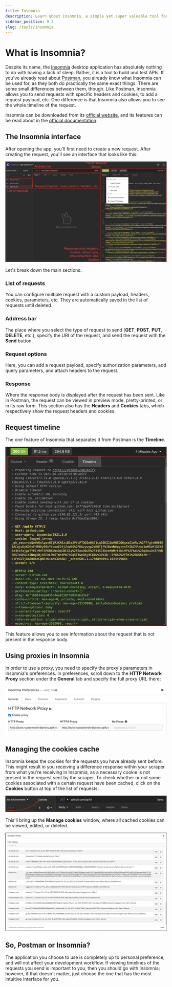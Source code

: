 ```yaml
---
title: Insomnia
description: Learn about Insomnia, a simple yet super valuable tool for testing requests and proxies when building scalable web scrapers.
sidebar_position: 9.2
slug: /tools/insomnia
---
```


# [](#what-is-insomnia) What is Insomnia?

Despite its name, the [Insomnia](https://insomnia.rest/download) desktop application has absolutely nothing to do with having a lack of sleep. Rather, it is a tool to build and test APIs. If you've already read about [Postman](./postman.md), you already know what Insomnia can be used for, as they both do practically the same exact things. There are some small differences between them, though. Like Postman, Insomnia allows you to send requests with specific headers and cookies, to add a request payload, etc. One difference is that Insomnia also allows you to see the whole timeline of the request.

Insomnia can be downloaded from its [official website](https://insomnia.rest/download), and its features can be read about in the [official documentation](https://docs.insomnia.rest/).

## [](#insomnia-interface) The Insomnia interface

After opening the app, you'll first need to create a new request. After creating the request, you'll see an interface that looks like this:

![Insomnia interface](./images/insomnia-interface.webp)

Let's break down the main sections:

### List of requests

You can configure multiple request with a custom payload, headers, cookies, parameters, etc. They are automatically saved in the list of requests until deleted.

### Address bar

The place where you select the type of request to send (**GET**, **POST**, **PUT**, **DELETE**, etc.), specify the URI of the request, and send the request with the **Send** button.

### Request options

Here, you can add a request payload, specify authorization parameters, add query parameters, and attach headers to the request.

### Response

Where the response body is displayed after the request has been sent. Like in Postman, the request can be viewed in preview mode, pretty-printed, or in its raw form. This section also has the **Headers** and **Cookies** tabs, which respectively show the request headers and cookies.

## [](#request-timeline) Request timeline

The one feature of Insomnia that separates it from Postman is the **Timeline**.

![Request timeline](./images/insomnia-timeline.webp)

This feature allows you to see information about the request that is not present in the response body.

## [](#using-proxies) Using proxies in Insomnia

In order to use a proxy, you need to specify the proxy's parameters in Insomnia's preferences. In preferences, scroll down to the **HTTP Network Proxy** section under the **General** tab and specify the full proxy URL there:

![Configuring a proxy](./images/insomnia-proxy.webp)

## [](#managing-cookies-cache) Managing the cookies cache

Insomnia keeps the cookies for the requests you have already sent before. This might result in you receiving a difference response within your scraper from what you're receiving in Insomnia, as a necessary cookie is not present in the request sent by the scraper. To check whether or not some cookies associated with a certain request have been cached, click on the **Cookies** button at top of the list of requests:

![Click on the "Cookies" button](./images/insomnia-cookies.webp)

This'll bring up the **Manage cookies** window, where all cached cookies can be viewed, edited, or deleted.

![The "Manage Cookies" tab](./images/insomnia-manage-cookies.webp)

## [](#postman-or-insomnia) So, Postman or Insomnia?

The application you choose to use is completely up to personal preference, and will not affect your development workflow. If viewing timelines of the requests you send is important to you, then you should go with Insomnia; however, if that doesn't matter, just choose the one that has the most intuitive interface for you.
